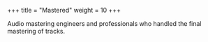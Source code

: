 +++
title = "Mastered"
weight = 10
+++

Audio mastering engineers and professionals who handled the final mastering of tracks.
